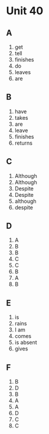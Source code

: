 # Unit 40

## A
1. get
2. tell
3. finishes
4. do
5. leaves
6. are

## B
1. have
2. takes
3. are
4. leave
5. finishes
6. returns

## C
1. Although
2. Although
3. Despite
4. Despite
5. although
6. despite

## D
1. A
2. B
3. B
4. C
5. C
6. B
7. A
8. B

## E
1. is
2. rains
3. I am
4. comes
5. is absent
6. gives

## F
1. B
2. D
3. B
4. A
5. A
6. D
7. C
8. C